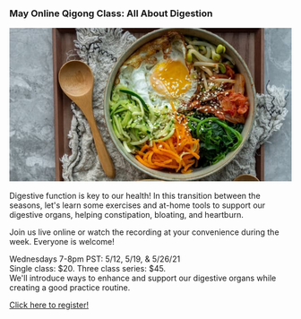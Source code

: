 ### May Online Qigong Class: All About Digestion

![All About Digestion](/assets/qi-gong-classes-604.jpg)

Digestive function is key to our health! In this transition between the seasons, let's learn some exercises and at-home tools to support our digestive organs, helping constipation, bloating, and heartburn.

Join us live online or watch the recording at your convenience during the week.  Everyone is welcome!

Wednesdays 7-8pm PST: 5/12, 5/19, & 5/26/21  
Single class: $20. Three class series: $45.  
We'll introduce ways to enhance and support our digestive organs while creating a good practice routine.

[Click here to register!](https://docs.google.com/forms/d/e/1FAIpQLSd7DuS3-otimTopQfKmCji-ksMUVpuGilFd1Z_GQaEMezodOQ/viewform?vc=0&c=0&w=1&flr=0&gxids=7628&fbclid=IwAR27iM4Vf2M4UGxvKt6f8Sv10dcCzkMqmyYUCoDj7ezKwdRVSpEh2v025d4)
